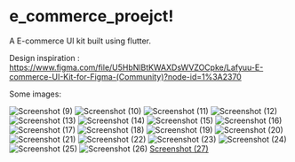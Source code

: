 # e_commerce_proejct!



A E-commerce UI kit built using flutter.

Design inspiration : https://www.figma.com/file/U5HbNlBtKWAXDsWVZOCpke/Lafyuu-E-commerce-UI-Kit-for-Figma-(Community)?node-id=1%3A2370

Some images:

![Screenshot (9)](https://user-images.githubusercontent.com/95564242/180604222-118df41f-b08d-4d9a-a7ef-eb6668d5e90c.png)
![Screenshot (10)](https://user-images.githubusercontent.com/95564242/180604225-e58030eb-1664-4ea4-b161-1a3e533a5381.png)
![Screenshot (11)](https://user-images.githubusercontent.com/95564242/180604227-5cecf4fc-f9c4-4bf2-88ae-ced67ee097d6.png)
![Screenshot (12)](https://user-images.githubusercontent.com/95564242/180604229-bf639194-f527-4c94-9843-edf269367011.png)
![Screenshot (13)](https://user-images.githubusercontent.com/95564242/180604231-b7d3c1e1-d9b4-44b8-898b-233746c769f8.png)
![Screenshot (14)](https://user-images.githubusercontent.com/95564242/180604232-3bc9b1bf-c680-4183-919c-6974d80655ae.png)
![Screenshot (15)](https://user-images.githubusercontent.com/95564242/180604233-402ae522-f45e-487c-86a2-53cfcc9d5223.png)
![Screenshot (16)](https://user-images.githubusercontent.com/95564242/180604236-49d36848-eb2e-4c7c-90cd-efb6a2102ab8.png)
![Screenshot (17)](https://user-images.githubusercontent.com/95564242/180604238-0b37d735-d005-4c35-b6ab-7edeb29dedfc.png)
![Screenshot (18)](https://user-images.githubusercontent.com/95564242/180604240-17524c3a-12ec-4915-8a49-4f6b01a98899.png)
![Screenshot (19)](https://user-images.githubusercontent.com/95564242/180604241-179a7597-be35-4546-813b-4f5fdb6d4a30.png)
![Screenshot (20)](https://user-images.githubusercontent.com/95564242/180604243-f0e23133-5d44-4a28-ad68-ebe2c5295d0a.png)
![Screenshot (21)](https://user-images.githubusercontent.com/95564242/180604244-e4aed328-e6e6-4ef5-af3f-a48e7749396b.png)
![Screenshot (22)](https://user-images.githubusercontent.com/95564242/180604246-2fcc9618-a402-4dce-b9bd-177dd9dadcc7.png)
![Screenshot (23)](https://user-images.githubusercontent.com/95564242/180604247-cae02a13-b572-40e4-88af-d962d59ebd39.png)
![Screenshot (24)](https://user-images.githubusercontent.com/95564242/180604250-674bc8d1-52ed-4784-a6e9-ea3b00a066fa.png)
![Screenshot (25)](https://user-images.githubusercontent.com/95564242/180604261-928ae3c4-b719-4ee3-9a29-aaa0ef20985f.png)
![Screenshot (26)](https://user-images.githubusercontent.com/95564242/180604218-e82fe05f-0a32-44c2-81e6-bc21fab26e61.png)
[Screenshot (27)](https://user-images.githubusercontent.com/95564242/180604220-ddfabf42-6012-4348-8218-fd4b0d6fcde1.png)
